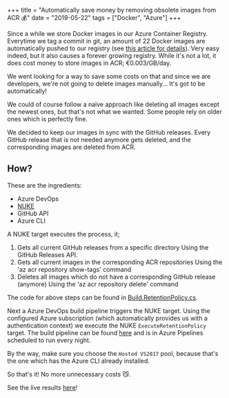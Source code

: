 +++
title = "Automatically save money by removing obsolete images from ACR 💰"
date = "2019-05-22"
tags = ["Docker", "Azure"]
+++
 
Since a while we store Docker images in our Azure Container Registry. Everytime we tag a commit in git, an amount of 22 Docker images are automatically pushed to our registry (see [this article for details](../build_using_azuredevops)). Very easy indeed, but it also causes a forever growing registry. 
While it's not a lot, it does cost money to store images in ACR; €0.003/GB/day.
 
We went looking for a way to save some costs on that and since we are developers, we're not going to delete images manually… It's got to be automatically!
 
We could of course follow a naïve approach like deleting all images except the newest ones, but that's not what we wanted. Some people rely on older ones which is perfectly fine. 
 
We decided to keep our images in sync with the GitHub releases. Every GitHub release that is not needed anymore gets deleted, and the corresponding images are deleted from ACR.
 
## How?
These are the ingredients:

- Azure DevOps
- [NUKE](http://www.nuke.build)
- GitHub API
- Azure CLI
 
A NUKE target executes the process, it;
1.	Gets all current GitHub releases from a specific directory
Using the GitHub Releases API.
2.	Gets all current images in the corresponding ACR repositories
Using the 'az acr repository show-tags' command
3.	Deletes all images which do not have a corresponding GitHub release (anymore)
Using the 'az acr repository delete' command

The code for above steps can be found in [Build.RetentionPolicy.cs](https://github.com/avivasolutionsnl/sitecore-docker/blob/master/build/Build.RetentionPolicy.cs).

Next a Azure DevOps build pipeline triggers the NUKE target. Using the configured Azure subscription (which automatically provides us with a authentication context) we execute the NUKE `ExecuteRetentionPolicy` target.
The build pipeline can be found [here](https://github.com/avivasolutionsnl/sitecore-docker/blob/master/execute-retention-policy.yml) and is in Azure Pipelines scheduled to run every night.
 
By the way, make sure you choose the `Hosted VS2017` pool, because that's the one which has the Azure CLI already installed.
 
So that's it! No more unnecessary costs 😼.

See the live results [here](https://dev.azure.com/avivasolutions-public/sitecore-docker/_build?definitionId=3)!